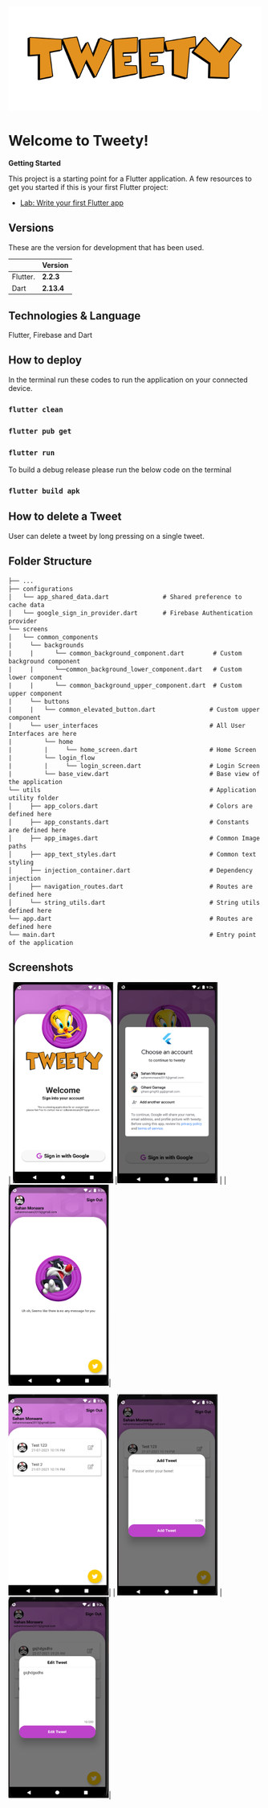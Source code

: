 ![alt text](https://github.com/SahanMonaara/tweety/blob/main/screenshots/tweety.png?raw=true)
# Welcome to Tweety!
**Getting Started**

This project is a starting point for a Flutter application.
A few resources to get you started if this is your first Flutter project:

- [Lab: Write your first Flutter app](https://flutter.dev/docs/get-started/codelab)
## Versions

These are the version for development that has been used.

|                |Version                                 |
|----------------|----------------------------------------|
|Flutter.        |**2.2.3**                     |
|Dart            |**2.13.4**                    |

## Technologies & Language

Flutter, Firebase and Dart

## How to deploy

In the terminal run these codes to run the application on your connected device.

### `flutter clean`

### `flutter pub get`

### `flutter run`


To build a debug release please run the below code on the terminal

### `flutter build apk`

## How to delete a Tweet

User can delete a tweet by long pressing on a single tweet.

## Folder Structure
    ├── ...
    ├── configurations              
    │   └── app_shared_data.dart               # Shared preference to cache data
    │   └── google_sign_in_provider.dart       # Firebase Authentication provider
    └── screens                 
    │   └── common_components               
    |     └── backgrounds          
    |	  |      └── common_background_component.dart        # Custom background component
    |	  |      └──common_background_lower_component.dart   # Custom lower component
    |	  |      └── common_background_upper_component.dart  # Custom upper component
    |     └── buttons              
    |     |   └── common_elevated_button.dart               # Custom upper component
    |     └── user_interfaces                               # All User Interfaces are here 
    |         └── home           
    |         |     └── home_screen.dart                    # Home Screen
    |         └── login_flow            
    |         |     └── login_screen.dart                   # Login Screen
    |         └── base_view.dart                            # Base view of the application
    └── utils                                               # Application utility folder 
    │     ├── app_colors.dart                               # Colors are defined here
    │     ├── app_constants.dart                            # Constants are defined here 
    │     ├── app_images.dart                               # Common Image paths
    │     ├── app_text_styles.dart                          # Common text styling 
    │     ├── injection_container.dart                      # Dependency injection
    │     ├── navigation_routes.dart                        # Routes are defined here
    │     └── string_utils.dart                             # String utils defined here              
    └── app.dart                                            # Routes are defined here
    └── main.dart                                           # Entry point of the application



## Screenshots
| <img src="https://github.com/SahanMonaara/tweety/blob/main/screenshots/Screenshot%202021-07-22%20at%2009.28.26.png"  width="200" height="400"> |<img src="https://github.com/SahanMonaara/tweety/blob/main/screenshots/Screenshot%202021-07-22%20at%2009.28.48.png"  width="200" height="400"> |
| <img src="https://github.com/SahanMonaara/tweety/blob/main/screenshots/Screenshot%202021-07-22%20at%2009.30.05.png"  width="200" height="400">|

<img src="https://github.com/SahanMonaara/tweety/blob/main/screenshots/Screenshot%202021-07-22%20at%2009.29.08.png"  width="200" height="400">|
| <img src="https://github.com/SahanMonaara/tweety/blob/main/screenshots/Screenshot%202021-07-22%20at%2009.29.19.png"  width="200" height="400"> | <img src="https://github.com/SahanMonaara/tweety/blob/main/screenshots/Screenshot%202021-07-22%20at%2009.29.43.png"  width="200" height="400">|
